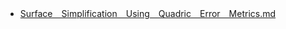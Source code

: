 - [Surface＿Simplification＿Using＿Quadric＿Error＿Metrics.md](docs\论文\Surface＿Simplification＿Using＿Quadric＿Error＿Metrics.md)

